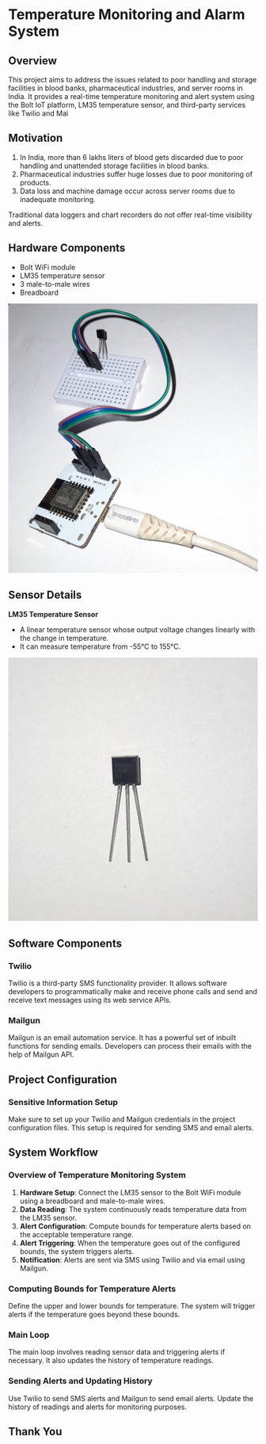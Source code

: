 # Temperature Monitoring and Alarm System

## Overview

This project aims to address the issues related to poor handling and storage facilities in blood banks, pharmaceutical industries, and server rooms in India. It provides a real-time temperature monitoring and alert system using the Bolt IoT platform, LM35 temperature sensor, and third-party services like Twilio and Mai

## Motivation

1. In India, more than 6 lakhs liters of blood gets discarded due to poor handling and unattended storage facilities in blood banks.
2. Pharmaceutical industries suffer huge losses due to poor monitoring of products.
3. Data loss and machine damage occur across server rooms due to inadequate monitoring.

Traditional data loggers and chart recorders do not offer real-time visibility and alerts.

## Hardware Components

- Bolt WiFi module
- LM35 temperature sensor
- 3 male-to-male wires
- Breadboard

![Hardware Components](images/hardware_components.jpg)

## Sensor Details

**LM35 Temperature Sensor**
- A linear temperature sensor whose output voltage changes linearly with the change in temperature.
- It can measure temperature from -55°C to 155°C.

![LM35 Sensor](images/LM35_sensor.jpg)

## Software Components

### Twilio

Twilio is a third-party SMS functionality provider. It allows software developers to programmatically make and receive phone calls and send and receive text messages using its web service APIs.

### Mailgun

Mailgun is an email automation service. It has a powerful set of inbuilt functions for sending emails. Developers can process their emails with the help of Mailgun API.

## Project Configuration

### Sensitive Information Setup

Make sure to set up your Twilio and Mailgun credentials in the project configuration files. This setup is required for sending SMS and email alerts.

## System Workflow

### Overview of Temperature Monitoring System

1. **Hardware Setup**: Connect the LM35 sensor to the Bolt WiFi module using a breadboard and male-to-male wires.
2. **Data Reading**: The system continuously reads temperature data from the LM35 sensor.
3. **Alert Configuration**: Compute bounds for temperature alerts based on the acceptable temperature range.
4. **Alert Triggering**: When the temperature goes out of the configured bounds, the system triggers alerts.
5. **Notification**: Alerts are sent via SMS using Twilio and via email using Mailgun.



### Computing Bounds for Temperature Alerts

Define the upper and lower bounds for temperature. The system will trigger alerts if the temperature goes beyond these bounds.

### Main Loop

The main loop involves reading sensor data and triggering alerts if necessary. It also updates the history of temperature readings.

### Sending Alerts and Updating History

Use Twilio to send SMS alerts and Mailgun to send email alerts. Update the history of readings and alerts for monitoring purposes.

## Thank You


